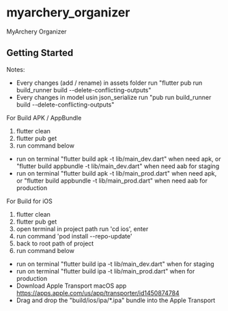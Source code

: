 # myarchery_organizer

MyArchery Organizer

## Getting Started

Notes:
- Every changes (add / rename) in assets folder run "flutter pub run build_runner build --delete-conflicting-outputs"
- Every changes in model usin json_serialize run "pub run build_runner build --delete-conflicting-outputs"


For Build APK / AppBundle
1. flutter clean
2. flutter pub get
3. run command below
- run on terminal "flutter build apk -t lib/main_dev.dart" when need apk, or "flutter build appbundle -t lib/main_dev.dart" when need aab for staging
- run on terminal "flutter build apk -t lib/main_prod.dart" when need apk, or "flutter build appbundle -t lib/main_prod.dart" when need aab for production


For Build for iOS
1. flutter clean
2. flutter pub get
3. open terminal in project path run 'cd ios', enter
4. run command 'pod install --repo-update'
5. back to root path of project
6. run command below
- run on terminal "flutter build ipa -t lib/main_dev.dart" when for staging
- run on terminal "flutter build ipa -t lib/main_prod.dart" when for production
- Download Apple Transport macOS app https://apps.apple.com/us/app/transporter/id1450874784
- Drag and drop the "build/ios/ipa/*.ipa" bundle into the Apple Transport
